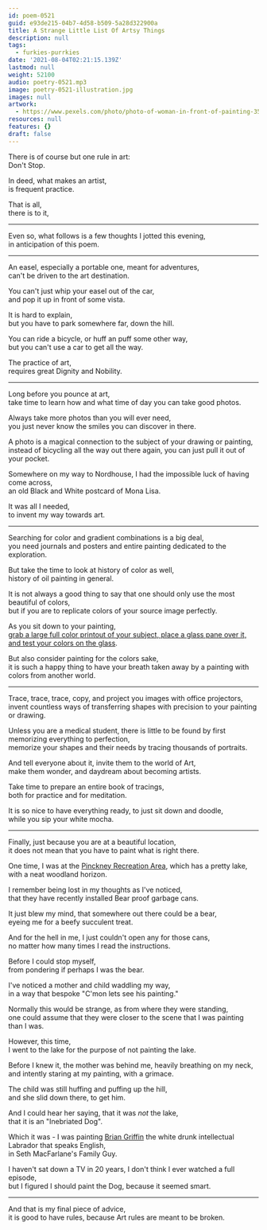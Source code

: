 ```yaml
---
id: poem-0521
guid: e93de215-04b7-4d58-b509-5a28d322900a
title: A Strange Little List Of Artsy Things
description: null
tags:
  - furkies-purrkies
date: '2021-08-04T02:21:15.139Z'
lastmod: null
weight: 52100
audio: poetry-0521.mp3
image: poetry-0521-illustration.jpg
images: null
artwork:
  - https://www.pexels.com/photo/photo-of-woman-in-front-of-painting-3547625/
resources: null
features: {}
draft: false
---
```


There is of course but one rule in art:\
Don't Stop.

In deed, what makes an artist,\
is frequent practice.

That is all,\
there is to it,

---

Even so, what follows is a few thoughts I jotted this evening,\
in anticipation of this poem.

---

An easel, especially a portable one, meant for adventures,\
can't be driven to the art destination.

You can't just whip your easel out of the car,\
and pop it up in front of some vista.

It is hard to explain,\
but you have to park somewhere far, down the hill.

You can ride a bicycle, or huff an puff some other way,\
but you can't use a car to get all the way.

The practice of art,\
requires great Dignity and Nobility.

---

Long before you pounce at art,\
take time to learn how and what time of day you can take good photos.

Always take more photos than you will ever need,\
you just never know the smiles you can discover in there.

A photo is a magical connection to the subject of your drawing or painting,\
instead of bicycling all the way out there again, you can just pull it out of your pocket.

Somewhere on my way to Nordhouse, I had the impossible luck of having come across,\
an old Black and White postcard of Mona Lisa.

It was all I needed,\
to invent my way towards art.

---

Searching for color and gradient combinations is a big deal,\
you need journals and posters and entire painting dedicated to the exploration.

But take the time to look at history of color as well,\
history of oil painting in general.

It is not always a good thing to say that one should only use the most beautiful of colors,\
but if you are to replicate colors of your source image perfectly.

As you sit down to your painting,\
[grab a large full color printout of your subject, place a glass pane over it, and test your colors on the glass](https://www.youtube.com/watch?v=DYGi18U4D4M).

But also consider painting for the colors sake,\
it is such a happy thing to have your breath taken away by a painting with colors from another world.

---

Trace, trace, trace, copy, and project you images with office projectors,\
invent countless ways of transferring shapes with precision to your painting or drawing.

Unless you are a medical student, there is little to be found by first memorizing everything to perfection,\
memorize your shapes and their needs by tracing thousands of portraits.

And tell everyone about it, invite them to the world of Art,\
make them wonder, and daydream about becoming artists.

Take time to prepare an entire book of tracings,\
both for practice and for meditation.

It is so nice to have everything ready, to just sit down and doodle,\
while you sip your white mocha.

---

Finally, just because you are at a beautiful location,\
it does not mean that you have to paint what is right there.

One time, I was at the [Pinckney Recreation Area](https://www2.dnr.state.mi.us/parksandtrails/details.aspx?id=484\&type=SPRK), which has a pretty lake,\
with a neat woodland horizon.

I remember being lost in my thoughts as I've noticed,\
that they have recently installed Bear proof garbage cans.

It just blew my mind, that somewhere out there could be a bear,\
eyeing me for a beefy succulent treat.

And for the hell in me, I just couldn't open any for those cans,\
no matter how many times I read the instructions.

Before I could stop myself,\
from pondering if perhaps I was the bear.

I've noticed a mother and child waddling my way,\
in a way that bespoke "C'mon lets see his painting."

Normally this would be strange, as from where they were standing,\
one could assume that they were closer to the scene that I was painting than I was.

However, this time,\
I went to the lake for the purpose of not painting the lake.

Before I knew it, the mother was behind me, heavily breathing on my neck,\
and intently staring at my painting, with a grimace.

The child was still huffing and puffing up the hill,\
and she slid down there, to get him.

And I could hear her saying, that it was *not* the lake,\
that it is an "Inebriated Dog".

Which it was - I was painting [Brian Griffin](https://en.wikipedia.org/wiki/Brian_Griffin) the white drunk intellectual Labrador that speaks English,\
in Seth MacFarlane's Family Guy.

I haven't sat down a TV in 20 years, I don't think I ever watched a full episode,\
but I figured I should paint the Dog, because it seemed smart.

---

And that is my final piece of advice,\
it is good to have rules, because Art rules are meant to be broken.
